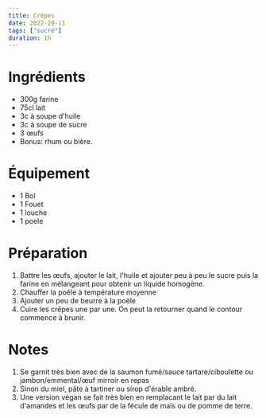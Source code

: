 ```yaml
---
title: Crêpes
date: 2022-20-11
tags: ["sucré"]
duration: 1h
---
```


# Ingrédients

+ 300g farine
+ 75cl lait
+ 3c à soupe d'huile
+ 3c à soupe de sucre
+ 3 œufs
+ Bonus: rhum ou bière.

# Équipement

+ 1 Bol
+ 1 Fouet
+ 1 louche
+ 1 poele

# Préparation

1. Battre les œufs, ajouter le lait, l'huile et ajouter peu à peu le sucre puis la farine en mélangeant
pour obtenir un liquide homogène.
2. Chauffer la poêle à température moyenne
3. Ajouter un peu de beurre à la poële
4. Cuire les crêpes une par une. On peut la retourner quand le contour commence à brunir.

# Notes

1. Se garnit très bien avec de la saumon fumé/sauce tartare/ciboulette ou jambon/emmental/œuf mirroir en
repas
2. Sinon du miel, pâte à tartiner ou sirop d'érable ambré.
3. Une version végan se fait très bien en remplacant le lait par du lait d'amandes et les œufs par de la
fécule de maïs ou de pomme de terre.